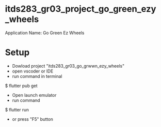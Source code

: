 # itds283_gr03_project_go_green_ezy_wheels

Application Name: Go Green Ez Wheels

# Setup

- Dowload project "itds283_gr03_go_grwwn_ezy_wheels"
- open vscoder or IDE
- run command in terminal
  
$ flutter pub get

- Open launch emulator
- run command
  
$ flutter run
- or press "F5" button
